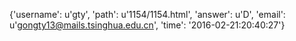 {'username': u'gty', 'path': u'1154/1154.html', 'answer': u'D', 'email': u'gongty13@mails.tsinghua.edu.cn', 'time': '2016-02-21:20:40:27'}